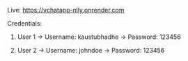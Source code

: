 Live: https://vchatapp-nlly.onrender.com

Credentials:
1) User 1
-> Username: kaustubhadhe
-> Password: 123456

2) User 2
-> Username: johndoe
-> Password: 123456
